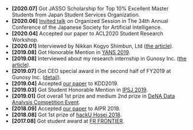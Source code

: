 - **[2020.07]** Got JASSO Scholarship for Top 10% Excellent Master Students from Japan Student Services Organization.
- **[2020.06]** [Invited talk](talk/jsai2020-os-invited-talk/) on Organized Session in The 34th Annual Conference of the Japanese Society for Artificial Intelligence.
- **[2020.04]** Accepted our paper to ACL2020 Student Research Workshop.
- **[2020.01]** Interviewed by Nikkan Kogyo Shimbun, Ltd ([the article](https://newswitch.jp/p/20932?fbclid=IwAR3XO7LkdZhhCFj9YxqFY4Me7kcbO8lCoBs39RvCCdUAHr7pFDc42PoVQXw)).
- **[2019.08]** Got Honorable Mention in [YANS 2019](https://www.hosei.ac.jp/gs/NEWS/zaigaku/koganei/20190920/).
- **[2019.08]** Interviewed about my research internship in Gunosy Inc. ([the article](https://gunosiru.gunosy.co.jp/entry/kdd2019_gtl)).
- **[2019.07]** Got CEO special award in the second half of FY2019 at Gunosy Inc. ([detail](https://gunosiru.gunosy.co.jp/entry/party-7th-secondhalf)).
- **[2019.04]** Accepted [our paper](publication/kitada2019conversion/) to KDD2019.
- **[2019.03]** Got Student Honorable Mention in [IPSJ 2019](https://www.hosei.ac.jp/gs/NEWS/topics/jusho/190411_4/).
- **[2019.01]** Got overall 1st prize and medium 2nd prize in [DeNA Data Analysis Competition Event](https://dena-ai.connpass.com/event/114168/?utm_campaign=event_participate_to_follower&utm_medium=twitter&utm_source=notifications).
- **[2018.09]** Accepted [our paper](publication/kitada2018end/) to AIPR 2018.
- **[2018.08]** Got 1st prize of [hackU Hosei 2018](https://hacku.yahoo.co.jp/hosei2018/).
- **[2017.08]** Got student award at [FR FRONTIER](https://deepanalytics.connpass.com/event/56007/).
